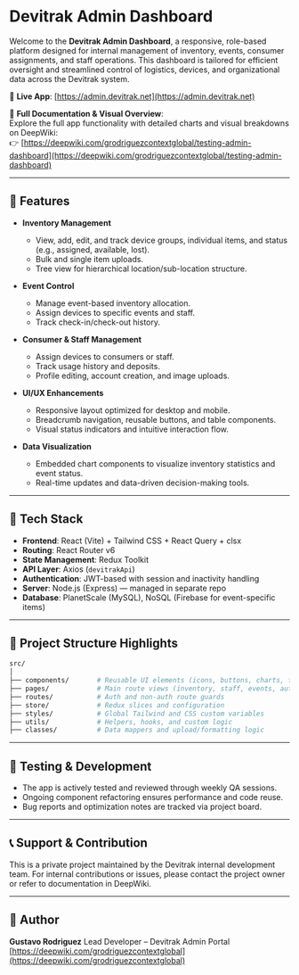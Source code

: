 # Devitrak Admin Dashboard

Welcome to the **Devitrak Admin Dashboard**, a responsive, role-based platform designed for internal management of inventory, events, consumer assignments, and staff operations. This dashboard is tailored for efficient oversight and streamlined control of logistics, devices, and organizational data across the Devitrak system.

🔗 **Live App**: [https://admin.devitrak.net](https://admin.devitrak.net)

📘 **Full Documentation & Visual Overview**:  
Explore the full app functionality with detailed charts and visual breakdowns on DeepWiki:  
👉 [https://deepwiki.com/grodriguezcontextglobal/testing-admin-dashboard](https://deepwiki.com/grodriguezcontextglobal/testing-admin-dashboard)

---

## 🚀 Features

- **Inventory Management**
  - View, add, edit, and track device groups, individual items, and status (e.g., assigned, available, lost).
  - Bulk and single item uploads.
  - Tree view for hierarchical location/sub-location structure.

- **Event Control**
  - Manage event-based inventory allocation.
  - Assign devices to specific events and staff.
  - Track check-in/check-out history.

- **Consumer & Staff Management**
  - Assign devices to consumers or staff.
  - Track usage history and deposits.
  - Profile editing, account creation, and image uploads.

- **UI/UX Enhancements**
  - Responsive layout optimized for desktop and mobile.
  - Breadcrumb navigation, reusable buttons, and table components.
  - Visual status indicators and intuitive interaction flow.

- **Data Visualization**
  - Embedded chart components to visualize inventory statistics and event status.
  - Real-time updates and data-driven decision-making tools.

---

## 🧰 Tech Stack

- **Frontend**: React (Vite) + Tailwind CSS + React Query + clsx
- **Routing**: React Router v6
- **State Management**: Redux Toolkit
- **API Layer**: Axios (`devitrakApi`)
- **Authentication**: JWT-based with session and inactivity handling
- **Server**: Node.js (Express) — managed in separate repo
- **Database**: PlanetScale (MySQL), NoSQL (Firebase for event-specific items)

---

## 📁 Project Structure Highlights

```bash
src/
│
├── components/       # Reusable UI elements (icons, buttons, charts, tables)
├── pages/            # Main route views (inventory, staff, events, auth)
├── routes/           # Auth and non-auth route guards
├── store/            # Redux slices and configuration
├── styles/           # Global Tailwind and CSS custom variables
├── utils/            # Helpers, hooks, and custom logic
├── classes/          # Data mappers and upload/formatting logic
````

---

## 🧪 Testing & Development

* The app is actively tested and reviewed through weekly QA sessions.
* Ongoing component refactoring ensures performance and code reuse.
* Bug reports and optimization notes are tracked via project board.

---

## 📞 Support & Contribution

This is a private project maintained by the Devitrak internal development team. For internal contributions or issues, please contact the project owner or refer to documentation in DeepWiki.

---

## 📌 Author

**Gustavo Rodriguez**
Lead Developer – Devitrak Admin Portal
[https://deepwiki.com/grodriguezcontextglobal](https://deepwiki.com/grodriguezcontextglobal)
